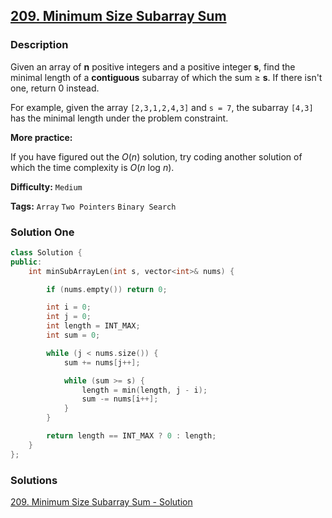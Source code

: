 ## [209. Minimum Size Subarray Sum](https://leetcode.com/problems/minimum-size-subarray-sum/description/)

### Description

Given an array of **n** positive integers and a positive integer **s**, find the minimal length of a **contiguous** subarray of which the sum ≥ **s**. If there isn't one, return 0 instead.

For example, given the array `[2,3,1,2,4,3]` and `s = 7`,
the subarray `[4,3]` has the minimal length under the problem constraint.

**More practice:**

If you have figured out the _O_(_n_) solution, try coding another solution of which the time complexity is _O_(_n_ log _n_).

**Difficulty:** `Medium`

**Tags:** `Array` `Two Pointers` `Binary Search`

### Solution One

```c++
class Solution {
public:
    int minSubArrayLen(int s, vector<int>& nums) {

        if (nums.empty()) return 0;

        int i = 0;
        int j = 0;
        int length = INT_MAX;
        int sum = 0;

        while (j < nums.size()) {
            sum += nums[j++];

            while (sum >= s) {
                length = min(length, j - i);
                sum -= nums[i++];
            }
        }

        return length == INT_MAX ? 0 : length;
    }
};
```

### Solutions

[209. Minimum Size Subarray Sum - Solution](https://leetcode.com/problems/minimum-size-subarray-sum/solution/#approach-3-using-binary-search-accepted)
